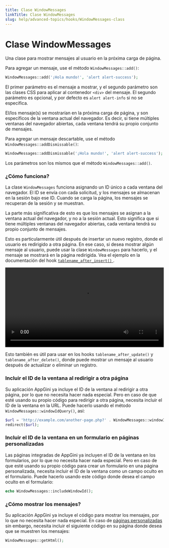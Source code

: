 ```yaml
---
title: Clase WindowMessages
linkTitle: Clase WindowMessages
slug: help/advanced-topics/hooks/WindowMessages-class
---
```


# Clase WindowMessages

Una clase para mostrar mensajes al usuario en la próxima carga de página.

Para agregar un mensaje, use el método `WindowMessages::add()`:

```php
WindowMessages::add('¡Hola mundo!', 'alert alert-success');
```

El primer parámetro es el mensaje a mostrar, y el segundo parámetro
son las clases CSS para aplicar al contenedor `<div>` del mensaje. El
segundo parámetro es opcional, y por defecto es `alert alert-info`
si no se especifica.

El/los mensaje(s) se mostrarían en la próxima carga de página, y son
específicos de la ventana actual del navegador. Es decir, si tiene múltiples
ventanas del navegador abiertas, cada ventana tendrá su propio conjunto de mensajes.

Para agregar un mensaje descartable, use el
método `WindowMessages::addDismissable()`:

```php
WindowMessages::addDismissable('¡Hola mundo!', 'alert alert-success');
```

Los parámetros son los mismos que el método `WindowMessages::add()`.

### ¿Cómo funciona?

La clase `WindowMessages` funciona asignando un ID único a cada
ventana del navegador. El ID se envía con cada solicitud, y los mensajes
se almacenan en la sesión bajo ese ID. Cuando se carga la página, los
mensajes se recuperan de la sesión y se muestran.

La parte más significativa de esto es que los mensajes se asignan a
la ventana actual del navegador, y no a la sesión actual. Esto significa que
si tiene múltiples ventanas del navegador abiertas, cada ventana tendrá su propio
conjunto de mensajes.

Esto es particularmente útil después de insertar un nuevo registro, donde el usuario
es redirigido a otra página. En ese caso, si desea mostrar
algún mensaje al usuario, puede usar la clase `WindowMessages`
para hacerlo, y el mensaje se mostrará en la página redirigida. Vea
el ejemplo en la documentación del hook [`tablename_after_insert()`
](/appgini/help/advanced-topics/hooks/table-specific-hooks/#tablename_after_insert).

<video width="100%" controls>
    <source src="https://cdn.bigprof.com/screencasts/show-message-after-insert.mp4" type="video/mp4">
    Su navegador no soporta la etiqueta de video.
</video>

Esto también es útil para usar en los hooks `tablename_after_update()` y
`tablename_after_delete()`, donde puede mostrar un mensaje
al usuario después de actualizar o eliminar un registro.

### Incluir el ID de la ventana al redirigir a otra página

Su aplicación AppGini ya incluye el ID de la ventana al redirigir
a otra página, por lo que no necesita hacer nada especial. Pero en caso de
que esté usando su propio código para redirigir a otra página, necesita
incluir el ID de la ventana en la URL. Puede hacerlo usando el
método `WindowMessages::windowIdQuery()`, así:

```php
$url = 'http://example.com/another-page.php?' . WindowMessages::windowIdQuery();
redirect($url);
```

### Incluir el ID de la ventana en un formulario en páginas personalizadas

Las páginas integradas de AppGini ya incluyen el ID de la ventana en los formularios, por lo que
no necesita hacer nada especial. Pero en caso de que esté usando su propio
código para crear un formulario en una página personalizada, necesita incluir el ID de la ventana
como un campo oculto en el formulario. Puede hacerlo usando este código donde
desea el campo oculto en el formulario:

```php
echo WindowMessages::includeWindowId();
```

### ¿Cómo mostrar los mensajes?

Su aplicación AppGini ya incluye el código para mostrar los
mensajes, por lo que no necesita hacer nada especial. En caso de [páginas
personalizadas](/appgini/help/advanced-topics/custom-limited-access-pages/)
sin embargo, necesita incluir el siguiente código en su página donde desea
que se muestren los mensajes:

```php
WindowMessages::getHtml();
```
